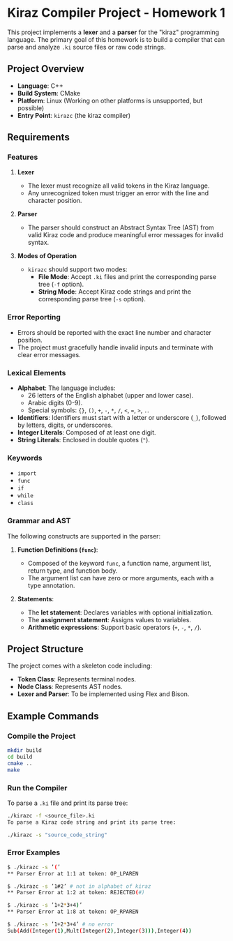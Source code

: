 # Kiraz Compiler Project - Homework 1

This project implements a **lexer** and a **parser** for the "kiraz" programming language. The primary goal of this homework is to build a compiler that can parse and analyze `.ki` source files or raw code strings.

## Project Overview

- **Language**: C++
- **Build System**: CMake
- **Platform**: Linux (Working on other platforms is unsupported, but possible)
- **Entry Point**: `kirazc` (the kiraz compiler)

## Requirements

### Features

1. **Lexer**
   - The lexer must recognize all valid tokens in the Kiraz language.
   - Any unrecognized token must trigger an error with the line and character position.

2. **Parser**
   - The parser should construct an Abstract Syntax Tree (AST) from valid Kiraz code and produce meaningful error messages for invalid syntax.

3. **Modes of Operation**
   - `kirazc` should support two modes:
     - **File Mode**: Accept `.ki` files and print the corresponding parse tree (`-f` option).
     - **String Mode**: Accept Kiraz code strings and print the corresponding parse tree (`-s` option).

### Error Reporting

- Errors should be reported with the exact line number and character position.
- The project must gracefully handle invalid inputs and terminate with clear error messages.

### Lexical Elements

- **Alphabet**: The language includes:
  - 26 letters of the English alphabet (upper and lower case).
  - Arabic digits (0-9).
  - Special symbols: `{}`, `()`, `+`, `-`, `*`, `/`, `<`, `=`, `>`, `.`.
- **Identifiers**: Identifiers must start with a letter or underscore (`_`), followed by letters, digits, or underscores.
- **Integer Literals**: Composed of at least one digit.
- **String Literals**: Enclosed in double quotes (`"`).

### Keywords

- `import`
- `func`
- `if`
- `while`
- `class`

### Grammar and AST

The following constructs are supported in the parser:

1. **Function Definitions (`func`)**:
   - Composed of the keyword `func`, a function name, argument list, return type, and function body.
   - The argument list can have zero or more arguments, each with a type annotation.

2. **Statements**:
   - The **let statement**: Declares variables with optional initialization.
   - The **assignment statement**: Assigns values to variables.
   - **Arithmetic expressions**: Support basic operators (`+`, `-`, `*`, `/`).

## Project Structure

The project comes with a skeleton code including:

- **Token Class**: Represents terminal nodes.
- **Node Class**: Represents AST nodes.
- **Lexer and Parser**: To be implemented using Flex and Bison.

## Example Commands

### Compile the Project

```bash
mkdir build
cd build
cmake ..
make

```

### Run the Compiler
To parse a `.ki` file and print its parse tree:

```bash
./kirazc -f <source_file>.ki
To parse a Kiraz code string and print its parse tree:
```

```bash
./kirazc -s "source_code_string"
```

### Error Examples
```bash
$ ./kirazc -s ’(’
** Parser Error at 1:1 at token: OP_LPAREN

$ ./kirazc -s ’1#2’ # not in alphabet of kiraz
** Parser Error at 1:2 at token: REJECTED(#)

$ ./kirazc -s ’1+2*3+4)’
** Parser Error at 1:8 at token: OP_RPAREN

$ ./kirazc -s ’1+2*3+4’ # no error
Sub(Add(Integer(1),Mult(Integer(2),Integer(3))),Integer(4))
```